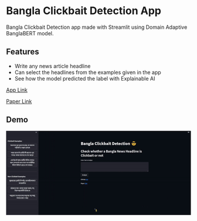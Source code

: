 # Bangla Clickbait Detection App
Bangla Clickbait Detection app made with Streamlit using Domain Adaptive BanglaBERT model.

## Features
- Write any news article headline
- Can select the headlines from the examples given in the app
- See how the model predicted the label with Explainable AI

[App Link](https://banglaclickbert.streamlit.app/)

[Paper Link](https://)
## Demo
 ![Alt text](https://raw.githubusercontent.com/samanjoy2/banglaclickbert/main/demo.gif)
